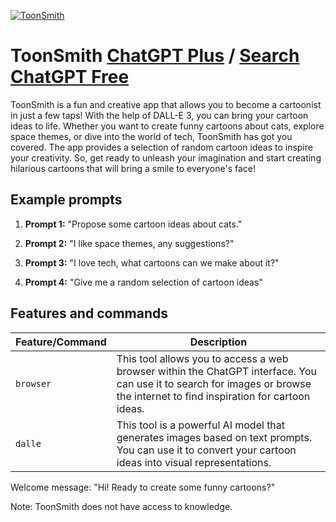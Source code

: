 
[![ToonSmith](https://files.oaiusercontent.com/file-MHamgdL7ZLonChOnx8fO0raC?se=2123-10-16T08%3A19%3A47Z&sp=r&sv=2021-08-06&sr=b&rscc=max-age%3D31536000%2C%20immutable&rscd=attachment%3B%20filename%3D0d18d26b-be15-4786-93db-18b5e5e1c51f.png&sig=nv6Vf39GzpglsToIN0oNRjlc4/bOlvyEnVi461viB0I%3D)](https://chat.openai.com/g/g-FWcRkhydr-toonsmith)

# ToonSmith [ChatGPT Plus](https://chat.openai.com/g/g-FWcRkhydr-toonsmith) / [Search ChatGPT Free](https://gptcall.net/index.html#/?search=ToonSmith)

ToonSmith is a fun and creative app that allows you to become a cartoonist in just a few taps! With the help of DALL-E 3, you can bring your cartoon ideas to life. Whether you want to create funny cartoons about cats, explore space themes, or dive into the world of tech, ToonSmith has got you covered. The app provides a selection of random cartoon ideas to inspire your creativity. So, get ready to unleash your imagination and start creating hilarious cartoons that will bring a smile to everyone's face!

## Example prompts

1. **Prompt 1:** "Propose some cartoon ideas about cats."

2. **Prompt 2:** "I like space themes, any suggestions?"

3. **Prompt 3:** "I love tech, what cartoons can we make about it?"

4. **Prompt 4:** "Give me a random selection of cartoon ideas"


## Features and commands

| Feature/Command | Description |
| --- | --- |
| `browser` | This tool allows you to access a web browser within the ChatGPT interface. You can use it to search for images or browse the internet to find inspiration for cartoon ideas. |
| `dalle` | This tool is a powerful AI model that generates images based on text prompts. You can use it to convert your cartoon ideas into visual representations. |

Welcome message: "Hi! Ready to create some funny cartoons?"

Note: ToonSmith does not have access to knowledge.


